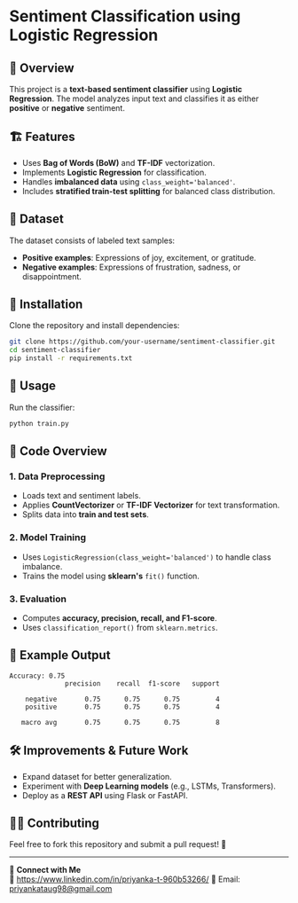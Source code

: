 # Sentiment Classification using Logistic Regression

## 📌 Overview
This project is a **text-based sentiment classifier** using **Logistic Regression**. The model analyzes input text and classifies it as either **positive** or **negative** sentiment.

## 🏗 Features
- Uses **Bag of Words (BoW)** and **TF-IDF** vectorization.
- Implements **Logistic Regression** for classification.
- Handles **imbalanced data** using `class_weight='balanced'`.
- Includes **stratified train-test splitting** for balanced class distribution.

## 📂 Dataset
The dataset consists of labeled text samples:
- **Positive examples**: Expressions of joy, excitement, or gratitude.
- **Negative examples**: Expressions of frustration, sadness, or disappointment.

## 🔧 Installation
Clone the repository and install dependencies:
```bash
git clone https://github.com/your-username/sentiment-classifier.git
cd sentiment-classifier
pip install -r requirements.txt
```

## 🚀 Usage
Run the classifier:
```python
python train.py
```

## 📜 Code Overview
### **1. Data Preprocessing**
- Loads text and sentiment labels.
- Applies **CountVectorizer** or **TF-IDF Vectorizer** for text transformation.
- Splits data into **train and test sets**.

### **2. Model Training**
- Uses `LogisticRegression(class_weight='balanced')` to handle class imbalance.
- Trains the model using **sklearn's** `fit()` function.

### **3. Evaluation**
- Computes **accuracy, precision, recall, and F1-score**.
- Uses `classification_report()` from `sklearn.metrics`.

## 📝 Example Output
```
Accuracy: 0.75
              precision    recall  f1-score   support

    negative       0.75      0.75      0.75         4
    positive       0.75      0.75      0.75         4

   macro avg       0.75      0.75      0.75         8
```

## 🛠 Improvements & Future Work
- Expand dataset for better generalization.
- Experiment with **Deep Learning models** (e.g., LSTMs, Transformers).
- Deploy as a **REST API** using Flask or FastAPI.

## 👨‍💻 Contributing
Feel free to fork this repository and submit a pull request! 🚀


---

🔗 **Connect with Me**  
💼 https://www.linkedin.com/in/priyanka-t-960b53266/
📧 Email: priyankataug98@gmail.com

